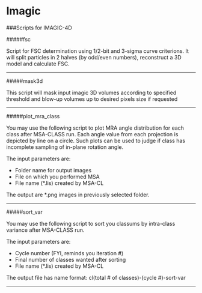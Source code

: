 Imagic
======

###Scripts for IMAGIC-4D

#####fsc

Script for FSC determination using 1/2-bit and 3-sigma curve criterions. It will split particles in 2 halves (by odd/even numbers), reconstruct a 3D model and calculate FSC.

---

#####mask3d

This script will mask input imagic 3D volumes according to specified threshold and blow-up volumes up to desired pixels size if requested

---

#####plot_mra_class

You may use the following script to plot MRA angle distribution for each class after MSA-CLASS run. Each angle value from each projection is depicted by line on a circle. Such plots can be used to judge if class has incomplete sampling of in-plane rotation angle.

The input parameters are:

* Folder name for output images
* File on which you performed MSA
* File name (*.lis) created by MSA-CL

The output are *.png images in previously selected folder.

---

#####sort_var

You may use the following script to sort you classums by intra-class variance after MSA-CLASS run.

The input parameters are:

* Cycle number (FYI, reminds you iteration #)
* Final number of classes wanted after sorting
* File name (*.lis) created by MSA-CL

The output file has name format: cl(total # of classes)-(cycle #)-sort-var

---
